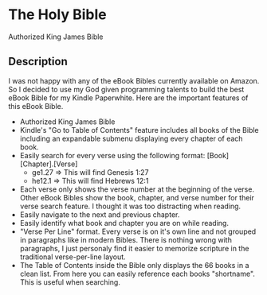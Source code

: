 The Holy Bible
==============
Authorized King James Bible

## Description ##

I was not happy with any of the eBook Bibles currently available on Amazon. So I decided to use my God given programming talents to build the best eBook Bible for my Kindle Paperwhite. Here are the important features of this eBook Bible.

* Authorized King James Bible
* Kindle's "Go to Table of Contents" feature includes all books of the Bible including an expandable submenu displaying every chapter of each book.
* Easily search for every verse using the following format: [Book][Chapter].[Verse]
	* ge1.27 => This will find Genesis 1:27
	* he12.1 => This will find Hebrews 12:1
* Each verse only shows the verse number at the beginning of the verse. Other eBook Bibles show the book, chapter, and verse number for their verse search feature. I thought it was too distracting when reading.
* Easily navigate to the next and previous chapter.
* Easily identify what book and chapter you are on while reading.
* "Verse Per Line" format. Every verse is on it's own line and not grouped in paragraphs like in modern Bibles. There is nothing wrong with paragraphs, I just personaly find it easier to memorize scripture in the traditional verse-per-line layout.
* The Table of Contents inside the Bible only displays the 66 books in a clean list. From here you can easily reference each books "shortname". This is useful when searching.

<!-- If you are on a tight budget, and can't afford $1 for this eBook, then please download a free copy by visiting the link below. -->
<!-- https://github.com/webplantmedia/the-holy-bible/raw/master/TheHolyBible.mobi -->
